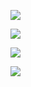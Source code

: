 ![](https://komarev.com/ghpvc/?username=voidemlive)

![](https://github.com/voidemlive/github-stats/blob/master/generated/languages.svg)

![](https://discord.c99.nl/widget/theme-3/547439411856408576.png)

![](https://hit.yhype.me/github/profile?user_id=81859284)
